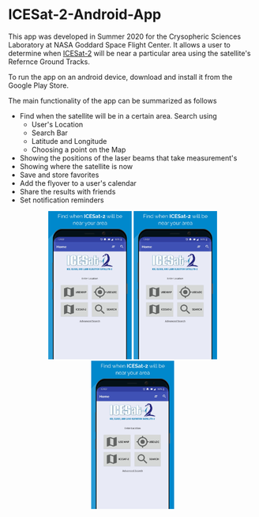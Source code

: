 # ICESat-2-Android-App

This app was developed in Summer 2020 for the Crysopheric Sciences Laboratory at NASA Goddard Space Flight Center. It allows a user to determine when [ICESat-2](https://icesat-2.gsfc.nasa.gov/) will be near a particular area using the satellite's Refernce Ground Tracks.

To run the app on an android device, download and install it from the Google Play Store.
   
   
   The main functionality of the app can be summarized as follows
   * Find when the satellite will be in a certain area. Search using 
      * User's Location
      * Search Bar
      * Latitude and Longitude
      * Choosing a point on the Map
   * Showing the positions of the laser beams that take measurement's
   * Showing where the satellite is now
   * Save and store favorites
   * Add the flyover to a user's calendar
   * Share the results with friends
   * Set notification reminders
   
  
<p align="center">
  <img height = "300" src="AppStorePhotos/image1.jpg">
   <img height = "300" src="AppStorePhotos/image1.jpg">
   <img height = "300" src="AppStorePhotos/image1.jpg">
</p>
